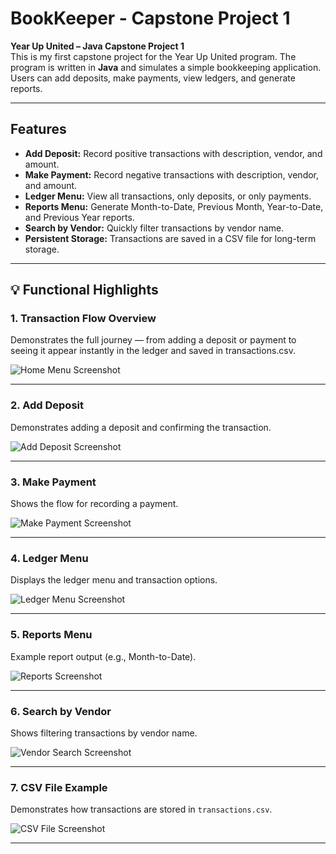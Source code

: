# BookKeeper - Capstone Project 1

**Year Up United – Java Capstone Project 1**  
This is my first capstone project for the Year Up United program. The program is written in **Java** and simulates a simple bookkeeping application. Users can add deposits, make payments, view ledgers, and generate reports.

---

## Features

- **Add Deposit:** Record positive transactions with description, vendor, and amount.  
- **Make Payment:** Record negative transactions with description, vendor, and amount.  
- **Ledger Menu:** View all transactions, only deposits, or only payments.  
- **Reports Menu:** Generate Month-to-Date, Previous Month, Year-to-Date, and Previous Year reports.  
- **Search by Vendor:** Quickly filter transactions by vendor name.  
- **Persistent Storage:** Transactions are saved in a CSV file for long-term storage.  

---

## 💡 Functional Highlights

### 1. Transaction Flow Overview
Demonstrates the full journey — from adding a deposit or payment to seeing it appear instantly in the ledger and saved in transactions.csv.

![Home Menu Screenshot](screenshots/home_menu.png)

---

### 2. Add Deposit
Demonstrates adding a deposit and confirming the transaction.

![Add Deposit Screenshot](screenshots/add_deposit.png)

---

### 3. Make Payment
Shows the flow for recording a payment.

![Make Payment Screenshot](screenshots/make_payment.png)

---

### 4. Ledger Menu
Displays the ledger menu and transaction options.

![Ledger Menu Screenshot](screenshots/ledger_menu.png)

---

### 5. Reports Menu
Example report output (e.g., Month-to-Date).

![Reports Screenshot](screenshots/reports_menu.png)

---

### 6. Search by Vendor
Shows filtering transactions by vendor name.

![Vendor Search Screenshot](screenshots/vendor_search.png)

---

### 7. CSV File Example
Demonstrates how transactions are stored in `transactions.csv`.

![CSV File Screenshot](screenshots/csv_file.png)

---
